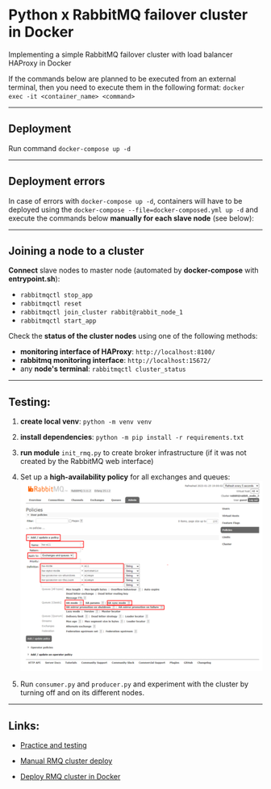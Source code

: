 # Python x RabbitMQ failover cluster in Docker
Implementing a simple RabbitMQ failover cluster with load balancer HAProxy in Docker

If the commands below are planned to be executed from an external terminal, then you need to execute them in the following format: ```docker exec -it <container_name> <command>```

---

## Deployment
Run command ```docker-compose up -d```

---

## Deployment errors
In case of errors with ```docker-compose up -d```, containers will have to be deployed using the ```docker-compose --file=docker-composed.yml up -d``` and execute the commands below **manually for each slave node** (see below):

---

## Joining a node to a cluster

**Connect** slave nodes to master node (automated by **docker-compose** with **entrypoint.sh**):
* ```rabbitmqctl stop_app```
* ```rabbitmqctl reset```
* ```rabbitmqctl join_cluster rabbit@rabbit_node_1```
* ```rabbitmqctl start_app```

Check the **status of the cluster nodes** using one of the following methods:
* **monitoring interface of HAProxy**: ```http://localhost:8100/```
* **rabbitmq monitoring interface**: ```http://localhost:15672/```
* any **node's terminal**: ```rabbitmqctl cluster_status```

---

## Testing:

1. **create local venv**: ```python -m venv venv```

2. **install dependencies**: ```python -m pip install -r requirements.txt```

3. **run module** ```init_rmq.py``` to create broker infrastructure (if it was not created by the RabbitMQ web interface) 

4. Set up a **high-availability policy** for all exchanges and queues:  
![](policy.png)

5. Run ```consumer.py``` and ```producer.py``` and experiment with the cluster by turning off and on its different nodes.

---

## Links:

* [Practice and testing](https://www.youtube.com/watch?v=1UfVZVr39Cg&list=WL&index=16&t=3s&ab_channel=Unixway)

* [Manual RMQ cluster deploy](https://www.youtube.com/watch?v=vWLbvVPMfqk&list=WL&index=17&ab_channel=bigtown2012)

* [Deploy RMQ cluster in Docker](https://www.youtube.com/watch?v=FzqjtU2x6YA&list=WL&index=26&t=2s&ab_channel=ThatDevOpsGuy)



